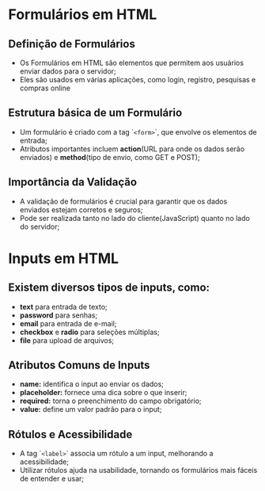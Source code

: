 <h1>Formulários em HTML</h1>
<h2>Definição de Formulários</h2>
<ul>
  <li>Os Formulários em HTML são elementos que permitem aos usuários enviar dados para o servidor;</li>
  <li>Eles são usados em várias aplicações, como login, registro, pesquisas e compras online</li>
</ul>

<h2>Estrutura básica de um Formulário</h2>
<ul>
  <li>Um formulário é criado com a tag `<code>&lt;form&gt;</code>`, que envolve os elementos de entrada;</li>
  <li>Atributos importantes incluem <strong>action</strong>(URL para onde os dados serão enviados) e <strong>method</strong>(tipo de envio, como GET e POST);</li>
</ul>

<h2>Importância da Validação</h2>
<ul>
  <li>A validação de formulários é crucial para garantir que os dados enviados estejam corretos e seguros;</li>
  <li>Pode ser realizada tanto no lado do cliente(JavaScript) quanto no lado do servidor;</li>
</ul>

<h1>Inputs em HTML</h1>
<h2>Existem diversos tipos de inputs, como:</h2>
<ul>
  <li><strong>text</strong> para entrada de texto;</li>
  <li><strong>password</strong> para senhas;</li>
  <li><strong>email</strong> para entrada de e-mail;</li>
  <li><strong>checkbox</strong> e <strong>radio</strong> para seleções múltiplas;</li>
  <li><strong>file</strong> para upload de arquivos;</li>
</ul>

<h2>Atributos Comuns de Inputs</h2>
<ul>
  <li><strong>name:</strong> identifica o input ao enviar os dados;</li>
  <li><strong>placeholder:</strong> fornece uma dica sobre o que inserir;</li>
  <li><strong>required:</strong> torna o preenchimento do campo obrigatório;</li>
  <li><strong>value:</strong> define um valor padrão para o input;</li>
</ul>

<h2>Rótulos e Acessibilidade</h2>
<ul>
  <li>A tag `<code>&lt;label&gt;</code>` associa um rótulo a um input, melhorando a acessibilidade;</li>
  <li>Utilizar rótulos ajuda na usabilidade, tornando os formulários mais fáceis de entender e usar;</li>
</ul>

